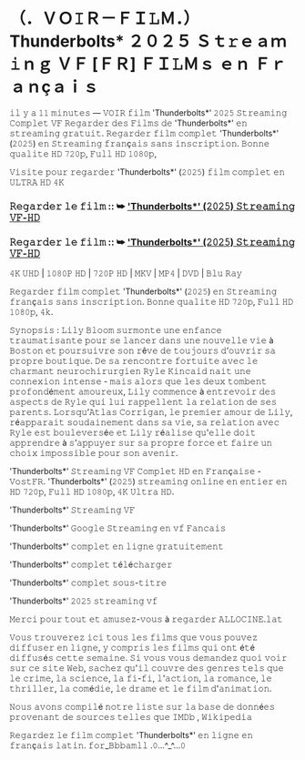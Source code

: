 # （．ＶＯ𝙸Ｒ－ＦＩ𝙻Ｍ．）Thunderbolts* ２０２５ Ｓｔ𝚛ｅａｍ𝚒ｎｇ ＶＦ [ＦＲ] ＦＩ𝙻Ｍｓ ｅｎ Ｆｒａｎçａｉｓ

𝚒𝚕 𝚢 𝚊 𝟷𝟷 𝚖𝚒𝚗𝚞𝚝𝚎𝚜 — 𝚅𝙾𝙸𝚁 𝚏𝚒𝚕𝚖 'Thunderbolts*' 𝟸𝟶𝟸𝟻 𝚂𝚝𝚛𝚎𝚊𝚖𝚒𝚗𝚐 𝙲𝚘𝚖𝚙𝚕𝚎𝚝 𝚅𝙵 𝚁𝚎𝚐𝚊𝚛𝚍𝚎𝚛 𝚍𝚎𝚜 𝙵𝚒𝚕𝚖𝚜 𝚍𝚎 'Thunderbolts*' 𝚎𝚗 𝚜𝚝𝚛𝚎𝚊𝚖𝚒𝚗𝚐 𝚐𝚛𝚊𝚝𝚞𝚒𝚝. 𝚁𝚎𝚐𝚊𝚛𝚍𝚎𝚛 𝚏𝚒𝚕𝚖 𝚌𝚘𝚖𝚙𝚕𝚎𝚝 'Thunderbolts*' (𝟸𝟶𝟸𝟻) 𝚎𝚗 𝚂𝚝𝚛𝚎𝚊𝚖𝚒𝚗𝚐 𝚏𝚛𝚊𝚗ç𝚊𝚒𝚜 𝚜𝚊𝚗𝚜 𝚒𝚗𝚜𝚌𝚛𝚒𝚙𝚝𝚒𝚘𝚗. 𝙱𝚘𝚗𝚗𝚎 𝚚𝚞𝚊𝚕𝚒𝚝𝚎 𝙷𝙳 𝟽𝟸𝟶𝚙, 𝙵𝚞𝚕𝚕 𝙷𝙳 𝟷𝟶𝟾𝟶𝚙,

𝚅𝚒𝚜𝚒𝚝𝚎 𝚙𝚘𝚞𝚛 𝚛𝚎𝚐𝚊𝚛𝚍𝚎𝚛 'Thunderbolts*' (𝟸𝟶𝟸𝟻) 𝚏𝚒𝚕𝚖 𝚌𝚘𝚖𝚙𝚕𝚎𝚝 𝚎𝚗 𝚄𝙻𝚃𝚁𝙰 𝙷𝙳 𝟺𝙺

### 𝚁𝚎𝚐𝚊𝚛𝚍𝚎𝚛 𝚕𝚎 𝚏𝚒𝚕𝚖 :: ➥ ['Thunderbolts*' (𝟸𝟶𝟸𝟻) 𝚂𝚝𝚛𝚎𝚊𝚖𝚒𝚗𝚐 𝚅𝙵-𝙷𝙳](https://t.co/NzJThZABti)

### 𝚁𝚎𝚐𝚊𝚛𝚍𝚎𝚛 𝚕𝚎 𝚏𝚒𝚕𝚖 :: ➥ ['Thunderbolts*' (𝟸𝟶𝟸𝟻) 𝚂𝚝𝚛𝚎𝚊𝚖𝚒𝚗𝚐 𝚅𝙵-𝙷𝙳](https://t.co/NzJThZABti)

𝟺𝙺 𝚄𝙷𝙳 | 𝟷𝟶𝟾𝟶𝙿 𝙷𝙳 | 𝟽𝟸𝟶𝙿 𝙷𝙳 | 𝙼𝙺𝚅 | 𝙼𝙿𝟺 | 𝙳𝚅𝙳 | 𝙱𝚕𝚞 𝚁𝚊𝚢

𝚁𝚎𝚐𝚊𝚛𝚍𝚎𝚛 𝚏𝚒𝚕𝚖 𝚌𝚘𝚖𝚙𝚕𝚎𝚝 'Thunderbolts*' (𝟸𝟶𝟸𝟻) 𝚎𝚗 𝚂𝚝𝚛𝚎𝚊𝚖𝚒𝚗𝚐 𝚏𝚛𝚊𝚗ç𝚊𝚒𝚜 𝚜𝚊𝚗𝚜 𝚒𝚗𝚜𝚌𝚛𝚒𝚙𝚝𝚒𝚘𝚗. 𝙱𝚘𝚗𝚗𝚎 𝚚𝚞𝚊𝚕𝚒𝚝𝚎 𝙷𝙳 𝟽𝟸𝟶𝚙, 𝙵𝚞𝚕𝚕 𝙷𝙳 𝟷𝟶𝟾𝟶𝚙, 𝟺𝚔.

𝚂𝚢𝚗𝚘𝚙𝚜𝚒𝚜 : 𝙻𝚒𝚕𝚢 𝙱𝚕𝚘𝚘𝚖 𝚜𝚞𝚛𝚖𝚘𝚗𝚝𝚎 𝚞𝚗𝚎 𝚎𝚗𝚏𝚊𝚗𝚌𝚎 𝚝𝚛𝚊𝚞𝚖𝚊𝚝𝚒𝚜𝚊𝚗𝚝𝚎 𝚙𝚘𝚞𝚛 𝚜𝚎 𝚕𝚊𝚗𝚌𝚎𝚛 𝚍𝚊𝚗𝚜 𝚞𝚗𝚎 𝚗𝚘𝚞𝚟𝚎𝚕𝚕𝚎 𝚟𝚒𝚎 à 𝙱𝚘𝚜𝚝𝚘𝚗 𝚎𝚝 𝚙𝚘𝚞𝚛𝚜𝚞𝚒𝚟𝚛𝚎 𝚜𝚘𝚗 𝚛ê𝚟𝚎 𝚍𝚎 𝚝𝚘𝚞𝚓𝚘𝚞𝚛𝚜 𝚍’𝚘𝚞𝚟𝚛𝚒𝚛 𝚜𝚊 𝚙𝚛𝚘𝚙𝚛𝚎 𝚋𝚘𝚞𝚝𝚒𝚚𝚞𝚎. 𝙳𝚎 𝚜𝚊 𝚛𝚎𝚗𝚌𝚘𝚗𝚝𝚛𝚎 𝚏𝚘𝚛𝚝𝚞𝚒𝚝𝚎 𝚊𝚟𝚎𝚌 𝚕𝚎 𝚌𝚑𝚊𝚛𝚖𝚊𝚗𝚝 𝚗𝚎𝚞𝚛𝚘𝚌𝚑𝚒𝚛𝚞𝚛𝚐𝚒𝚎𝚗 𝚁𝚢𝚕𝚎 𝙺𝚒𝚗𝚌𝚊𝚒𝚍 𝚗𝚊𝚒𝚝 𝚞𝚗𝚎 𝚌𝚘𝚗𝚗𝚎𝚡𝚒𝚘𝚗 𝚒𝚗𝚝𝚎𝚗𝚜𝚎 - 𝚖𝚊𝚒𝚜 𝚊𝚕𝚘𝚛𝚜 𝚚𝚞𝚎 𝚕𝚎𝚜 𝚍𝚎𝚞𝚡 𝚝𝚘𝚖𝚋𝚎𝚗𝚝 𝚙𝚛𝚘𝚏𝚘𝚗𝚍é𝚖𝚎𝚗𝚝 𝚊𝚖𝚘𝚞𝚛𝚎𝚞𝚡, 𝙻𝚒𝚕𝚢 𝚌𝚘𝚖𝚖𝚎𝚗𝚌𝚎 à 𝚎𝚗𝚝𝚛𝚎𝚟𝚘𝚒𝚛 𝚍𝚎𝚜 𝚊𝚜𝚙𝚎𝚌𝚝𝚜 𝚍𝚎 𝚁𝚢𝚕𝚎 𝚚𝚞𝚒 𝚕𝚞𝚒 𝚛𝚊𝚙𝚙𝚎𝚕𝚕𝚎𝚗𝚝 𝚕𝚊 𝚛𝚎𝚕𝚊𝚝𝚒𝚘𝚗 𝚍𝚎 𝚜𝚎𝚜 𝚙𝚊𝚛𝚎𝚗𝚝𝚜. 𝙻𝚘𝚛𝚜𝚚𝚞’𝙰𝚝𝚕𝚊𝚜 𝙲𝚘𝚛𝚛𝚒𝚐𝚊𝚗, 𝚕𝚎 𝚙𝚛𝚎𝚖𝚒𝚎𝚛 𝚊𝚖𝚘𝚞𝚛 𝚍𝚎 𝙻𝚒𝚕𝚢, 𝚛é𝚊𝚙𝚙𝚊𝚛𝚊𝚒𝚝 𝚜𝚘𝚞𝚍𝚊𝚒𝚗𝚎𝚖𝚎𝚗𝚝 𝚍𝚊𝚗𝚜 𝚜𝚊 𝚟𝚒𝚎, 𝚜𝚊 𝚛𝚎𝚕𝚊𝚝𝚒𝚘𝚗 𝚊𝚟𝚎𝚌 𝚁𝚢𝚕𝚎 𝚎𝚜𝚝 𝚋𝚘𝚞𝚕𝚎𝚟𝚎𝚛𝚜é𝚎 𝚎𝚝 𝙻𝚒𝚕𝚢 𝚛é𝚊𝚕𝚒𝚜𝚎 𝚚𝚞'𝚎𝚕𝚕𝚎 𝚍𝚘𝚒𝚝 𝚊𝚙𝚙𝚛𝚎𝚗𝚍𝚛𝚎 à 𝚜’𝚊𝚙𝚙𝚞𝚢𝚎𝚛 𝚜𝚞𝚛 𝚜𝚊 𝚙𝚛𝚘𝚙𝚛𝚎 𝚏𝚘𝚛𝚌𝚎 𝚎𝚝 𝚏𝚊𝚒𝚛𝚎 𝚞𝚗 𝚌𝚑𝚘𝚒𝚡 𝚒𝚖𝚙𝚘𝚜𝚜𝚒𝚋𝚕𝚎 𝚙𝚘𝚞𝚛 𝚜𝚘𝚗 𝚊𝚟𝚎𝚗𝚒𝚛.

'Thunderbolts*' 𝚂𝚝𝚛𝚎𝚊𝚖𝚒𝚗𝚐 𝚅𝙵 𝙲𝚘𝚖𝚙𝚕𝚎𝚝 𝙷𝙳 𝚎𝚗 𝙵𝚛𝚊𝚗ç𝚊𝚒𝚜𝚎 - 𝚅𝚘𝚜𝚝𝙵𝚁. 'Thunderbolts*' (𝟸𝟶𝟸𝟻) 𝚜𝚝𝚛𝚎𝚊𝚖𝚒𝚗𝚐 𝚘𝚗𝚕𝚒𝚗𝚎 𝚎𝚗 𝚎𝚗𝚝𝚒𝚎𝚛 𝚎𝚗 𝙷𝙳 𝟽𝟸𝟶𝚙, 𝙵𝚞𝚕𝚕 𝙷𝙳 𝟷𝟶𝟾𝟶𝚙, 𝟺𝙺 𝚄𝚕𝚝𝚛𝚊 𝙷𝙳.

'Thunderbolts*' 𝚂𝚝𝚛𝚎𝚊𝚖𝚒𝚗𝚐 𝚅𝙵

'Thunderbolts*' 𝙶𝚘𝚘𝚐𝚕𝚎 𝚂𝚝𝚛𝚎𝚊𝚖𝚒𝚗𝚐 𝚎𝚗 𝚟𝚏 𝙵𝚊𝚗𝚌𝚊𝚒𝚜

'Thunderbolts*' 𝚌𝚘𝚖𝚙𝚕𝚎𝚝 𝚎𝚗 𝚕𝚒𝚐𝚗𝚎 𝚐𝚛𝚊𝚝𝚞𝚒𝚝𝚎𝚖𝚎𝚗𝚝

'Thunderbolts*' 𝚌𝚘𝚖𝚙𝚕𝚎𝚝 𝚝é𝚕é𝚌𝚑𝚊𝚛𝚐𝚎𝚛

'Thunderbolts*' 𝚌𝚘𝚖𝚙𝚕𝚎𝚝 𝚜𝚘𝚞𝚜-𝚝𝚒𝚝𝚛𝚎

'Thunderbolts*' 𝟸𝟶𝟸𝟻 𝚜𝚝𝚛𝚎𝚊𝚖𝚒𝚗𝚐 𝚟𝚏

𝙼𝚎𝚛𝚌𝚒 𝚙𝚘𝚞𝚛 𝚝𝚘𝚞𝚝 𝚎𝚝 𝚊𝚖𝚞𝚜𝚎𝚣-𝚟𝚘𝚞𝚜 à 𝚛𝚎𝚐𝚊𝚛𝚍𝚎𝚛 𝙰𝙻𝙻𝙾𝙲𝙸𝙽𝙴.𝚕𝚊𝚝

𝚅𝚘𝚞𝚜 𝚝𝚛𝚘𝚞𝚟𝚎𝚛𝚎𝚣 𝚒𝚌𝚒 𝚝𝚘𝚞𝚜 𝚕𝚎𝚜 𝚏𝚒𝚕𝚖𝚜 𝚚𝚞𝚎 𝚟𝚘𝚞𝚜 𝚙𝚘𝚞𝚟𝚎𝚣 𝚍𝚒𝚏𝚏𝚞𝚜𝚎𝚛 𝚎𝚗 𝚕𝚒𝚐𝚗𝚎, 𝚢 𝚌𝚘𝚖𝚙𝚛𝚒𝚜 𝚕𝚎𝚜 𝚏𝚒𝚕𝚖𝚜 𝚚𝚞𝚒 𝚘𝚗𝚝 é𝚝é 𝚍𝚒𝚏𝚏𝚞𝚜é𝚜 𝚌𝚎𝚝𝚝𝚎 𝚜𝚎𝚖𝚊𝚒𝚗𝚎. 𝚂𝚒 𝚟𝚘𝚞𝚜 𝚟𝚘𝚞𝚜 𝚍𝚎𝚖𝚊𝚗𝚍𝚎𝚣 𝚚𝚞𝚘𝚒 𝚟𝚘𝚒𝚛 𝚜𝚞𝚛 𝚌𝚎 𝚜𝚒𝚝𝚎 𝚆𝚎𝚋, 𝚜𝚊𝚌𝚑𝚎𝚣 𝚚𝚞'𝚒𝚕 𝚌𝚘𝚞𝚟𝚛𝚎 𝚍𝚎𝚜 𝚐𝚎𝚗𝚛𝚎𝚜 𝚝𝚎𝚕𝚜 𝚚𝚞𝚎 𝚕𝚎 𝚌𝚛𝚒𝚖𝚎, 𝚕𝚊 𝚜𝚌𝚒𝚎𝚗𝚌𝚎, 𝚕𝚊 𝚏𝚒-𝚏𝚒, 𝚕'𝚊𝚌𝚝𝚒𝚘𝚗, 𝚕𝚊 𝚛𝚘𝚖𝚊𝚗𝚌𝚎, 𝚕𝚎 𝚝𝚑𝚛𝚒𝚕𝚕𝚎𝚛, 𝚕𝚊 𝚌𝚘𝚖é𝚍𝚒𝚎, 𝚕𝚎 𝚍𝚛𝚊𝚖𝚎 𝚎𝚝 𝚕𝚎 𝚏𝚒𝚕𝚖 𝚍'𝚊𝚗𝚒𝚖𝚊𝚝𝚒𝚘𝚗.

𝙽𝚘𝚞𝚜 𝚊𝚟𝚘𝚗𝚜 𝚌𝚘𝚖𝚙𝚒𝚕é 𝚗𝚘𝚝𝚛𝚎 𝚕𝚒𝚜𝚝𝚎 𝚜𝚞𝚛 𝚕𝚊 𝚋𝚊𝚜𝚎 𝚍𝚎 𝚍𝚘𝚗𝚗é𝚎𝚜 𝚙𝚛𝚘𝚟𝚎𝚗𝚊𝚗𝚝 𝚍𝚎 𝚜𝚘𝚞𝚛𝚌𝚎𝚜 𝚝𝚎𝚕𝚕𝚎𝚜 𝚚𝚞𝚎 𝙸𝙼𝙳𝚋 , 𝚆𝚒𝚔𝚒𝚙𝚎𝚍𝚒𝚊

𝚁𝚎𝚐𝚊𝚛𝚍𝚎𝚣 𝚕𝚎 𝚏𝚒𝚕𝚖 𝚌𝚘𝚖𝚙𝚕𝚎𝚝 'Thunderbolts*' 𝚎𝚗 𝚕𝚒𝚐𝚗𝚎 𝚎𝚗 𝚏𝚛𝚊𝚗ç𝚊𝚒𝚜 𝚕𝚊𝚝𝚒𝚗. 𝚏𝚘𝚛_𝙱𝚋𝚋𝚊𝚖𝚕𝚕 .𝟶...^_^...𝟶
